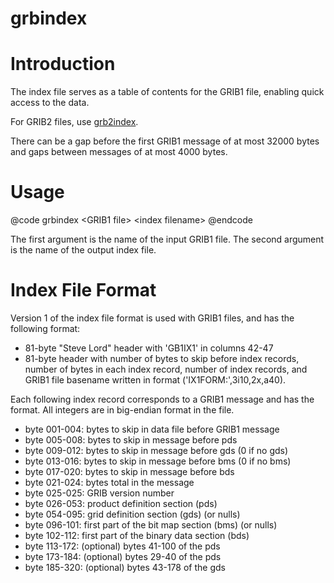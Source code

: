 # grbindex

# Introduction

The index file serves as a table of contents for the GRIB1 file,
enabling quick access to the data.

For GRIB2 files, use <a href="../grb2index/index.html">grb2index</a>.

There can be a gap before the first GRIB1 message of at most 32000
bytes and gaps between messages of at most 4000 bytes. 

# Usage

@code
grbindex \<GRIB1 file\> \<index filename\>
@endcode

The first argument is the name of the input GRIB1 file. The second argument is
the name of the output index file.

# Index File Format

Version 1 of the index file format is used with GRIB1 files, and has the
following format:
     
- 81-byte "Steve Lord" header with 'GB1IX1' in columns 42-47
- 81-byte header with number of bytes to skip before index records,
number of bytes in each index record, number of index records, and
GRIB1 file basename written in format ('IX1FORM:',3i10,2x,a40).
     
Each following index record corresponds to a GRIB1 message
and has the format. All integers are in big-endian format
in the file.

-  byte 001-004: bytes to skip in data file before GRIB1 message
-  byte 005-008: bytes to skip in message before pds
-  byte 009-012: bytes to skip in message before gds (0 if no gds)
-  byte 013-016: bytes to skip in message before bms (0 if no bms)
-  byte 017-020: bytes to skip in message before bds
-  byte 021-024: bytes total in the message
-  byte 025-025: GRIB version number
-  byte 026-053: product definition section (pds)
-  byte 054-095: grid definition section (gds) (or nulls)
-  byte 096-101: first part of the bit map section (bms) (or nulls)
-  byte 102-112: first part of the binary data section (bds)
-  byte 113-172: (optional) bytes 41-100 of the pds
-  byte 173-184: (optional) bytes 29-40 of the pds
-  byte 185-320: (optional) bytes 43-178 of the gds

